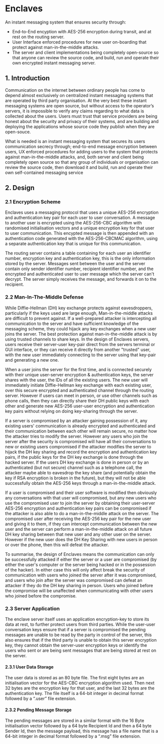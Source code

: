 # Enclaves
 
 An instant messaging system that ensures security through:
  - End-to-End encyption with AES-256 encryption during transit, and at rest on the routing server.
  - User Interface enforced procedures for new user on-boarding that protect against man-in-the-middle attacks.
  - The server and client implementations being completely open-source so that anyone can review the source code, and build, run and operate their own encrypted instant messaging server.

## 1. Introduction
Communication on the internet between ordinary people has come to depend almost exclusively on centralized instant messaging systems that are operated by third party organisation. At the very best these instant messaging systems are open source, but without access to the operator’s servers, it is impossible to verify any claims regarding to what data is collected about the users. Users must trust that service providers are being honest about the security and privacy of their systems, and are building and deploying the applications whose source code they publish when they are open-souce. 

What is needed is an instant messaging system that secures its users communication secrecy through; end-to-end message encryption between users, UX enforced procedures for adding users to the system that protects against man-in-the-middle attacks, and, both server and client being completely open source so that any group of individuals or organisation can review the source code, then download it and build, run and operate their own self-contained messaging service

## 2. Design
### 2.1 Encryption Scheme
Enclaves uses a messaging protocol that uses a unique AES-256 encryption and authentication key pair for each user to user conversation. A message to another user is encrypted using the AES-256-CBC algorithm with randomised initialisation vectors and a unique encryption key for that user to user communication. This encypted message is then appended with an authentication code generated with the AES-256-CBCMAC algorithm, using a separate authentication key that is unique for this communication.

The routing server contains a table containing for each user an identifier number, encryption key and authentication key, this is the only information stored by the server. Messages sent between the user and the server contain only sender identifier number, recipient identifier number, and the encrypted and authenticated user to user message which the server can't decrypt. The server simply receives the message, and forwards it on to the recipient.

### 2.2 Man-In-The-Middle Defense
While Diffie-Hellman (DH) key exchange protects against eavesdroppers, particularly if the keys used are large enough, Man-in-the-middle attacks are difficult to prevent against. If a well-prepared attacker is intercepting all communication to the server and have sufficient knowledge of the messaging scheme, they could hijack any key exchanges when a new user joins the server. The best protection against man-in-the-middle attack is by using trusted channels to share keys. In the design of Enclaves servers, users receive their server-user key-pair direct from the servers terminal or GUI interface, or they can receive it directly from another "trusted" user, with the new user immediately connecting to the server using that key-pair and generating a new one.

When a user joins the server for the first time, and is connected securely with their unique user-server encryption & authentication keys, the server shares with the user, the IDs of all the existing users. The new user will immediately initiate Diffie-Hellman key exchange with each existing user, over this secure encrypted and authenticated channel through the routing server. However if users can meet in person, or use other channels such as phone calls, then they can directly share their DH public keys with each other and generate new AES-256 user-user encryption and authentication key pairs without relying on doing key-sharing through the server.

If a server is compromised by an attacker gaining possession of it, any existing users' communication is already encrypted and authenticated and their communication between each other will remain secure, no matter how the attacker tries to modify the server. However any users who join the server after the security is compromised will have all their conversations to new or existing users compromised if the attacker modifies the server to hijack the DH key sharing and record the encryption and authentication key pairs, if the public keys for the DH key exchange is done through the hacked server. If the users DH key exchange is done in person or by an authenticated (but not secure) channel such as a telephone call, the attacker maybe able to eavesdrop the key share (and potentially obtain the key if RSA encryption is broken in the future), but they will not be able successfully obtain the AES-256 keys through a man-in-the-middle attack.

If a user is compromised and their user software is modified then obviously any conversations with that user will compromised, but any new users who use the compromised user to join the server by obtaining their user-server AES-256 encryption and authentication key pairs can be compromised if the attacker is also able to do a man-in-the-middle attack on the server. The compromised user after receiving the AES-256 key pair for the new user and giving it to them, if they can intercept communication between the new user and the server can perform a man-in-the-middle attack on all future DH key sharing between that new user and any other user on the server. However if the new user does the DH Key Sharing with new users in person or over the phone, then this will defeat the attacker.

To summarise, the design of Enclaves means the communication can only be successfully attacked if either the server or a user are compromised (by either the user's computer or the server being hacked or in the possession of the hacker). In either case this will only affect break the security of communication with users who joined the server after it was compromised, and users who join after the server was compromised can defeat an attacker if they do the DH key sharing in person. Users who joined before the compromise will be unaffected when communicating with other users who joined before the compromise.

### 2.3 Server Application
The enclave server itself uses an application encryption-key to store its data at rest, to further protect users from third parties. While the user-user conversation keys ensure that if a server is compromised the pending messages are unable to be read by the party in control of the server, this also ensures that if the third party is unable to obtain this server encryption key, they cannot obtain the server-user encryption keys or identify the users who sent or are being sent messages that are being stored at rest on the server. 

#### 2.3.1 User Data Storage
The user data is stored as an 80 byte file. The first eight bytes are an initialisation vector for the AES-CBC encryption algorithm used. Then next 32 bytes are the encryption key for that user, and the last 32 bytes are the authentication key. The file itself is a 64-bit integer in decimal format followed by a “.user” file extension. 

#### 2.3.2 Pending Message Storage
 The pending messages are stored in a similar format with the 16 Byte initialisation vector followed by a 64 byte Recipient Id and then a 64 byte Sender Id, then the message payload, this message has a file name that is a 64-bit integer in decimal format followed by a “.msg” file extension.
